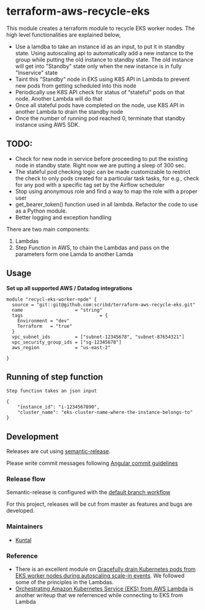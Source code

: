 # terraform-aws-recycle-eks

This module creates a terraform module to recycle EKS worker nodes. The high level functionalities are explained below,
 - Use a lamdba to take an instance id as an input, to put it in standby state. Using autoscaling api to automatically add a new instance to the group while putting the old instance to standby state. The old instance will get into "Standby" state only when the new instance is in fully "Inservice" state
 - Taint this "Standby" node in EKS using K8S API in Lambda to prevent new pods from getting scheduled into this node
 - Periodically use K8S API check for status of “stateful” pods on that node. Another Lambda will do that
 - Once all stateful pods have completed on the node, use K8S API in another Lambda to drain the standby node
 - Once the number of running pod reached 0, terminate that standby instance using AWS SDK.

## TODO:
 - Check for new node in service before proceeding to put the existing node in standby state. Right now we are putting a sleep of 300 sec.
 - The stateful pod checking logic can be made customizable to restrict the check to only pods created for a particular task tasks, for e.g., check for any pod with a specific tag set by the Airflow scheduler
 - Stop using anonymous role and find a way to map the role with a proper user
 - get_bearer_token() function used in all lambda. Refactor the code to use as a Python module.
 - Better logging and exception handling

There are two main components:

1. Lambdas
2. Step Function in AWS, to chain the Lambdas and pass on the parameters form one Lamda to another Lamda


## Usage

**Set up all supported AWS / Datadog integrations**

```
module "recycl-eks-worker-npde" {
  source = "git::git@github.com:scribd/terraform-aws-recycle-eks.git"
  name                   = "string"
  tags                            = {
    Environment = "dev"
    Terraform   = "true"
  }
  vpc_subnet_ids         = ["subnet-12345678", "subnet-87654321"]
  vpc_security_group_ids = ["sg-12345678"]
  aws_region             = "us-east-2"

}
```

## Running of step function

```
Step function takes an json input 

{
    "instance_id": "i-1234567890",
    "cluster_name": "eks-cluster-name-where-the-instance-belongs-to"
}

```

## Development

Releases are cut using [semantic-release](https://github.com/semantic-release/semantic-release).

Please write commit messages following [Angular commit guidelines](https://github.com/angular/angular.js/blob/master/DEVELOPERS.md#-git-commit-guidelines)


### Release flow

Semantic-release is configured with the [default branch workflow](https://semantic-release.gitbook.io/semantic-release/usage/configuration#branches)

For this project, releases will be cut from master as features and bugs are developed.


### Maintainers
- [Kuntal](https://github.com/kuntalkumarbasu)

### Reference
- There is an excellent module on [Gracefully drain Kubernetes pods from EKS worker nodes during autoscaling scale-in events](https://github.com/aws-samples/amazon-k8s-node-drainer). We followed some of the principles in the Lambdas.
- [Orchestrating Amazon Kubernetes Service (EKS) from AWS Lambda](https://medium.com/@alejandro.millan.frias/managing-kubernetes-from-aws-lambda-7922c3546249) is another writeup that we referrenced while connecting to EKS from Lambda
